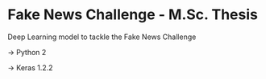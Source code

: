 # Fake News Challenge - M.Sc. Thesis
Deep Learning model to tackle the Fake News Challenge

-> Python 2

-> Keras 1.2.2
